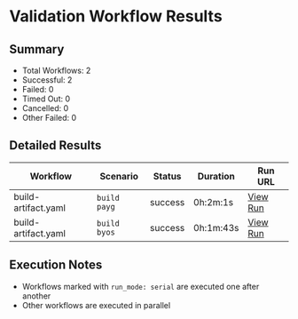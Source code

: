 # Validation Workflow Results

## Summary
- Total Workflows: 2
- Successful: 2
- Failed: 0
- Timed Out: 0
- Cancelled: 0
- Other Failed: 0

## Detailed Results

| Workflow | Scenario | Status | Duration | Run URL |
|----------|----------|---------|-----------|----------|
| build-artifact.yaml | `build payg` | success | 0h:2m:1s | [View Run](https://github.com/azure-javaee/rhel-jboss-templates/actions/runs/17482341150) |
| build-artifact.yaml | `build byos` | success | 0h:1m:43s | [View Run](https://github.com/azure-javaee/rhel-jboss-templates/actions/runs/17482342820) |


## Execution Notes
- Workflows marked with `run_mode: serial` are executed one after another
- Other workflows are executed in parallel
